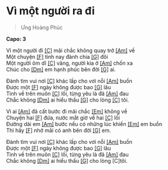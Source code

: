 # Vì một người ra đi
> Ưng Hoàng Phúc

**Capo: 3**   
   
Vì một người đi [[C]]() mãi chắc không quay trở [[Am]]() về   
Một chuyện [[F]]() tình nay đành chia [[G]]() đôi   
Một người ôm dĩ [[C]]() vãng, người kia ở [[Am]]() chốn xa   
Chúc cho [[Dm]]() em hạnh phúc bên đời [[G]]() ai.   
   
Đành tìm vui nơi [[C]]() khác lấp cho vơi nỗi [[Am]]() buồn   
Được một [[F]]() ngày không được bao [[G]]() lâu   
Tình về trên muôn [[C]]() lối, từng yêu là đã [[Am]]() đau   
Chắc không [[Dm]]() ai hiểu thấu [[G]]() cho lòng [[C]]() tôi.   
   
Vì ai [[Am]]() đã cất bước đi mãi chắc [[Em]]() không về   
Chuyện hai [[F]]() đứa, nước mắt giờ về hai [[C]]() lối   
Đường dài em [[Am]]() bước nếu có những lúc khiến [[Em]]() em buồn   
Thì hãy [[F]]() nhớ mãi có anh bên đời [[G]]() em.   
   
Đành tìm vui nơi [[C]]() khác lấp cho vơi nỗi [[Am]]() buồn   
Được một [[F]]() ngày không được bao [[G]]() lâu   
Tình về trên muôn [[C]]() lối, từng yêu là đã [[Am]]() đau   
Chắc không [[Dm]]() ai hiểu thấu [[G]]() cho lòng [C]tôi.   
